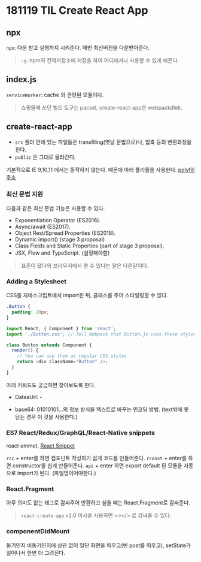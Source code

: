 # 181119 TIL Create React App

## npx

`npx`: 다운 받고 실행까지 시켜준다. 매번 최신버전을 다운받아준다.

> `-g`: npm의 전역저장소에 저장을 하여 어디에서나 사용할 수 있게 해준다.

## index.js

`serviceWorker`: cache 와 관련된 모듈이다.

> 쇼핑몰때 쓰던 빌드 도구는 pacsel, create-react-app은 webpackdlek.

## create-react-app

- `src` 폴더 안에 있는 파일들은 transfiling(옛날 문법으로)나, 압축 등의 변환과정을 친다.
- `public` 은 그대로 올라간다.

기본적으로 IE 9,10,11 에서는 동작하지 않는다. 때문에 아래 폴리필을 사용한다. [polyfill 주소](https://github.com/facebook/create-react-app/blob/master/packages/react-app-polyfill/README.md)

### 최신 문법 지원

다음과 같은 최신 문법 기능은 사용할 수 있다.

- Exponentiation Operator (ES2016).
- Async/await (ES2017).
- Object Rest/Spread Properties (ES2018).
- Dynamic import() (stage 3 proposal)
- Class Fields and Static Properties (part of stage 3 proposal).
- JSX, Flow and TypeScript. (설정해야함)

> 표준이 됐다와 브라우저에서 쓸 수 있다는 말은 다른말이다. 

### Adding a Stylesheet

CSS를 자바스크립트에서 import한 뒤, 클래스를 주어 스타일링할 수 있다.

```css
.Button {
  padding: 20px;
}
```

```js
import React, { Component } from 'react';
import './Button.css'; // Tell Webpack that Button.js uses these styles

class Button extends Component {
  render() {
    // You can use them as regular CSS styles
    return <div className="Button" />;
  }
}
```

아래 키워드도 궁금하면 찾아보도록 한다.

- DataaUrl: -

- base64: 01010101...의 정보 방식을 텍스트로 바꾸는 인코딩 방법. (text밖에 못 담는 경우 이 것을 사용한다.)

### ES7 React/Redux/GraphQL/React-Native snippets

react emmet,
[React Snippet](https://marketplace.visualstudio.com/items?itemName=dsznajder.es7-react-js-snippets)

`rcc` + enter를 하면 컴포넌트 작성하기 쉽게 코드를 만들어준다.
`rconst` + enter를 하면 constructor를 쉽게 만들어준다.
`api` + enter 하면 export default 된 모듈을 자동으로 import가 된다. (파일명이어야한다.)

### React.Fragment

아무 의미도 없는 태그로 감싸주어 반환하고 싶을 때는 React.Fragment로 감싸준다.

> `react-create-app` v2.0 이사을 사용하면 <></> 로 감싸줄 수 있다.

### componentDidMount

동기인지 비동기인지에 상관 없이 일단 화면을 띄우고(빈 post를 띄우고), setState가 일어나서 한번 더 그려진다.